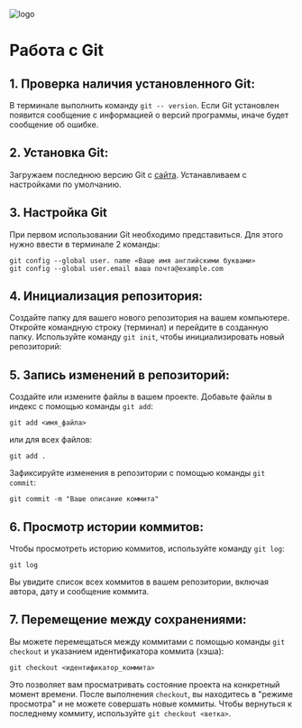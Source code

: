 ![logo](1color-lightbg@2x.png)
# Работа с Git

## 1. Проверка наличия установленного Git:
В терминале выполнить команду `git -- version`.
Если Git установлен появится сообщение с информацией о версий программы, иначе будет сообщение об ошибке.

## 2. Установка Git:
Загружаем последнюю версию Git с [сайта](https://git-scm.com/downloads).
Устанавливаем с настройками по умолчанию.

## 3. Настройка Git
При первом использовании Git необходимо представиться. 
Для этого нужно ввести в терминале 2 команды:
```
git config --global user. name «Ваше имя английскими буквами»
git config --global user.email ваша почта@example.com
```

## 4. Инициализация репозитория:
Создайте папку для вашего нового репозитория на вашем компьютере.
Откройте командную строку (терминал) и перейдите в созданную папку.
Используйте команду `git init`, чтобы инициализировать новый репозиторий:


## 5. Запись изменений в репозиторий:
Создайте или измените файлы в вашем проекте.
Добавьте файлы в индекс с помощью команды `git add`:
```
git add <имя_файла>
```
или для всех файлов:
```
git add .
```
Зафиксируйте изменения в репозитории с помощью команды `git commit`:
```
git commit -m "Ваше описание коммита"
```


## 6. Просмотр истории коммитов:
Чтобы просмотреть историю коммитов, используйте команду `git log`:
```
git log
```
Вы увидите список всех коммитов в вашем репозитории, включая автора, дату и сообщение коммита.

## 7. Перемещение между сохранениями:
Вы можете перемещаться между коммитами с помощью команды `git checkout` и указанием идентификатора коммита (хэша):
```
git checkout <идентификатор_коммита>
```
Это позволяет вам просматривать состояние проекта на конкретный момент времени. После выполнения `checkout`, вы находитесь в "режиме просмотра" и не можете совершать новые коммиты. Чтобы вернуться к последнему коммиту, используйте `git checkout <ветка>`.



